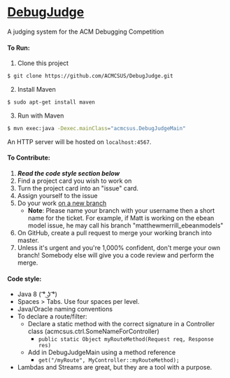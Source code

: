 [DebugJudge](https://github.com/ACMCSUS/DebugJudge)
==========

A judging system for the ACM Debugging Competition

#### To Run:

1. Clone this project
```bash
$ git clone https://github.com/ACMCSUS/DebugJudge.git
```

2. Install Maven
```bash
$ sudo apt-get install maven
```

3. Run with Maven
```bash
$ mvn exec:java -Dexec.mainClass="acmcsus.DebugJudgeMain"
```

An HTTP server will be hosted on ```localhost:4567```.

#### To Contribute:

1. _**Read the code style section below**_
2. Find a project card you wish to work on
3. Turn the project card into an "issue" card.
4. Assign yourself to the issue
5. Do your work [on a new branch](https://www.digitalocean.com/community/tutorials/how-to-use-git-branches)
    - **Note**: Please name your branch with your username then a short name for the ticket.
    For example, if Matt is working on the ebean model issue, he may call his branch "matthewmerrill_ebeanmodels"
6. On GitHub, create a pull request to merge your working branch into master.
7. Unless it's urgent and you're 1,000% confident, don't merge your own branch!
Somebody else will give you a code review and perform the merge.

#### Code style:

 - Java 8 ( ͡° ͜ʖ ͡°)
 - Spaces > Tabs. Use four spaces per level.
 - Java/Oracle naming conventions
 - To declare a route/filter:
    - Declare a static method with the correct signature in a Controller class (acmcsus.ctrl.SomeNameForController)
        - ```public static Object myRouteMethod(Request req, Response res)```
    - Add in DebugJudgeMain using a method reference
        - ```get("/myRoute", MyController::myRouteMethod);```
 - Lambdas and Streams are great, but they are a tool with a purpose.